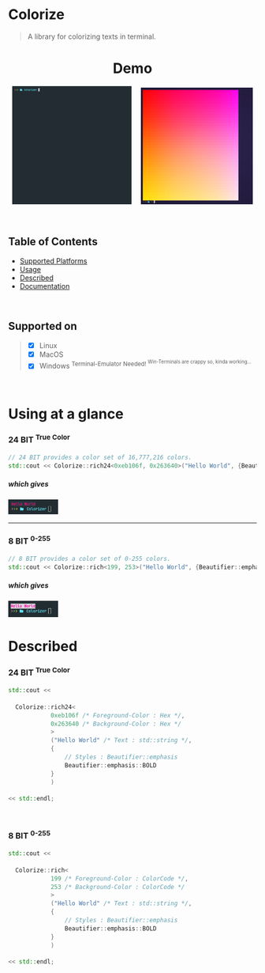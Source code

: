 # Colorize
> A library for colorizing texts in terminal.

<h1 align="center">Demo</h1>
<p align="center" width=100%">
  <img width="48%" src="assets/colorize-demo.gif" alt="Demo GIF">
  &nbsp; &nbsp;
  <img width="45%" src="assets/gradient-demo.png" alt="Demo Gradiant">
</p>

<br>

## Table of Contents

- [Supported Platforms](#supported-on)
- [Usage](#using-at-a-glance)
- [Described](#described)
- [Documentation](#documentation)

<br>

## Supported on

> - [x] Linux
> - [x] MacOS
> - [x] Windows  <sup>Terminal-Emulator Needed! <sup> Win-Terminals are crappy so, kinda working...</sup></sup>

<br>

# Using at a glance

### 24 BIT <sup>True Color</sup>
```C++
// 24 BIT provides a color set of 16,777,216 colors.
std::cout << Colorize::rich24<0xeb106f, 0x263640>("Hello World", {Beautifier::emphasis::BOLD}) << std::endl;
```
##### which gives
<img width="20%" src="assets/example-001.png" alt="Example">

***

### 8 BIT <sup>0-255</sup>
```C++
// 8 BIT provides a color set of 0-255 colors.
std::cout << Colorize::rich<199, 253>("Hello World", {Beautifier::emphasis::BOLD}) << std::endl;
```
##### which gives
<img width="20%" src="assets/example-002.png" alt="Example">

<br>

# Described

### 24 BIT <sup>True Color</sup>
```CPP
std::cout <<

  Colorize::rich24<
            0xeb106f /* Foreground-Color : Hex */,
            0x263640 /* Background-Color : Hex */
            >
            ("Hello World" /* Text : std::string */,
            {
                // Styles : Beautifier::emphasis
                Beautifier::emphasis::BOLD
            }
            )

<< std::endl;
```

<br>

### 8 BIT <sup>0-255</sup>
```CPP
std::cout <<

  Colorize::rich<
            199 /* Foreground-Color : ColorCode */,
            253 /* Background-Color : ColorCode */
            >
            ("Hello World" /* Text : std::string */,
            {
                // Styles : Beautifier::emphasis
                Beautifier::emphasis::BOLD
            }
            )

<< std::endl;
```
